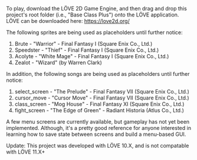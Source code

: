To play, download the LÖVE 2D Game Engine, and then drag and drop this project's root folder (i.e., "Base Class Plus") onto the LÖVE application. LÖVE can be downloaded here: https://love2d.org/

The following sprites are being used as placeholders until further notice:
1. Brute - "Warrior" - Final Fantasy I (Square Enix Co., Ltd.)
2. Speedster - "Thief" - Final Fantasy I (Square Enix Co., Ltd.)
3. Acolyte - "White Mage" - Final Fantasy I (Square Enix Co., Ltd.)
4. Zealot - "Wizard" (by Warren Clark)

In addition, the following songs are being used as placeholders until further notice:
1. select_screen - "The Prelude" - Final Fantasy VII (Square Enix Co., Ltd.)
2. cursor_move - "Cursor Move" - Final Fantasy VII (Square Enix Co., Ltd.)
3. class_screen - "Mog House" - Final Fantasy XI (Square Enix Co., Ltd.)
4. fight_screen - "The Edge of Green" - Radiant Historia (Atlus Co., Ltd.)

A few menu screens are currently available, but gameplay has not yet been implemented. Although, it's a pretty good reference for anyone interested in learning how to save state between screens and build a menu-based GUI. 

Update: This project was developed with LÖVE 10.X, and is not compatable with LÖVE 11.X+
